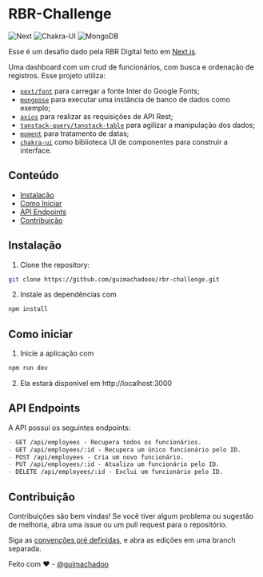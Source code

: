 # RBR-Challenge

![Next](https://img.shields.io/badge/next.js-%23ED8B00.svg)
![Chakra-UI](https://img.shields.io/badge/chakra-ui-%236DB33F.svg)
![MongoDB](https://img.shields.io/badge/mongodb-%23316192.svg)

Esse é um desafio dado pela RBR Digital feito em [Next.js](https://nextjs.org/).

Uma dashboard com um crud de funcionários, com busca e ordenação de registros. Esse projeto utiliza:
- [`next/font`](https://nextjs.org/docs/basic-features/font-optimization) para carregar a fonte Inter do Google Fonts;
- [`mongoose`](https://www.mongodb.com/) para executar uma instância de banco de dados como exemplo;
- [`axios`](https://axios-http.com/ptbr/docs/intro) para realizar as requisições de API Rest;
- [`tanstack-query/tanstack-table`](https://tanstack.com/) para agilizar a manipulação dos dados;
- [`moment`](https://momentjs.com/) para tratamento de datas;
- [`chakra-ui`](https://v2.chakra-ui.com/) como biblioteca UI de componentes para construir a interface.


## Conteúdo

- [Instalação](#instalação)
- [Como Iniciar](#como-iniciar)
- [API Endpoints](#api-endpoints)
- [Contribuição](#contribuição)

## Instalação

1. Clone the repository:

```bash
git clone https://github.com/guimachadooo/rbr-challenge.git
```

2. Instale as dependências com 
```bash
npm install
```

## Como iniciar

1. Inicie a aplicação com 
```bash
npm run dev
```
2. Ela estará disponível em http://localhost:3000


## API Endpoints
A API possui os seguintes endpoints:

```markdown
- GET /api/employees - Recupera todos os funcionários.
- GET /api/employees/:id - Recupera um único funcionário pelo ID.
- POST /api/employees - Cria um novo funcionário.
- PUT /api/employees/:id - Atualiza um funcionário pelo ID.
- DELETE /api/employees/:id - Exclui um funcionário pelo ID.
```

## Contribuição

Contribuições são bem vindas! Se você tiver algum problema ou sugestão de melhoria, abra uma issue ou um pull request para o repositório.

Siga as [convenções pré definidas](https://www.conventionalcommits.org/en/v1.0.0/), e abra as edições em uma branch separada.

Feito com ❤️ - [@guimachadoo](https://linkedin.com/in/guimachadoo)
